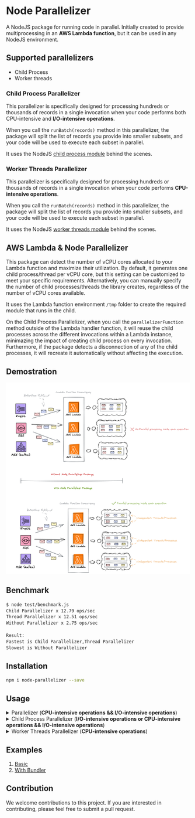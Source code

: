 # Node Parallelizer
A NodeJS package for running code in parallel. Initially created to provide multiprocessing in an **AWS Lambda function**, but it can be used in any NodeJS environment.

## Supported parallelizers
- Child Process
- Worker threads

### Child Process Parallelizer
This parallelizer is specifically designed for processing hundreds or thousands of records in a single invocation when your code performs both CPU-intensive and **I/O-intensive operations**.

When you call the `runBatch(records)` method in this parallelizer, the package will split the list of records you provide into smaller subsets, and your code will be used to execute each subset in parallel.

It uses the NodeJS [child process module](https://nodejs.org/api/child_process.html) behind the scenes.

### Worker Threads Parallelizer
This parallelizer is specifically designed for processing hundreds or thousands of records in a single invocation when your code performs **CPU-intensive operations**.

When you call the `runBatch(records)` method in this parallelizer, the package will split the list of records you provide into smaller subsets, and your code will be used to execute each subset in parallel.

It uses the NodeJS [worker threads module](https://nodejs.org/api/worker_threads.html) behind the scenes.

## AWS Lambda & Node Parallelizer
This package can detect the number of vCPU cores allocated to your Lambda function and maximize their utilization. By default, it generates one child process/thread per vCPU core, but this setting can be customized to meet your specific requirements. Alternatively, you can manually specify the number of child processes/threads the library creates, regardless of the number of vCPU cores available.

It uses the Lambda function environment `/tmp` folder to create the required module that runs in the child.

On the Child Process Parallelizer, when you call the `parallelizerFunction` method outside of the Lambda handler function, it will reuse the child processes across the different invocations within a Lambda instance, minimazing the impact of creating child process on every invocation. Furthermore, if the package detects a disconnection of any of the child processes, it will recreate it automatically without affecting the execution.

## Demostration
![Alt text describing the image](./images/node-parallelizer-package.png)

## Benchmark
```bash
$ node test/benchmark.js
Child Parallelizer x 12.79 ops/sec
Thread Parallelizer x 12.51 ops/sec
Without Parallelizer x 2.75 ops/sec

Result: 
Fastest is Child Parallelizer,Thread Parallelizer
Slowest is Without Parallelizer
```
## Installation
```bash
npm i node-parallelizer --save
```
## Usage
<details>
  <summary>Parallelizer (<b>CPU-intensive operations && I/O-intensive operations</b>)</summary>

  #### Class instantiation
`Parallelizer({ type = 'child-process', tmpPath = '/tmp', maxParallelization = false, parallelizationPerCPU = 1, debug = false })`

**Parameters**
- `type` (String) (Default value: 'child-process') (Options: 'child-process' | 'worker-threads'): The parallelizer type to be used.
- `tmpPath` (String) (Default value: '/tmp'): The path where the module that runs in the thread will be created.
- `maxParallelization` (Number|false) (Default value: false): The maximum number of processes/threads that will be created. If false, it is based on the CPU cores available.
- `parallelizationPerCPU` (Number) (Default value: 1): If the `maxParallelization` is set to `false`, this parameter defines the amount of processes/threads per CPU.
- `debug` (Boolean) (Default value: false): Enables the internal logs for debuggin purposes.
#### Main methods
`parallelizerFunction({ filePath, processBatchFunctionName })`

**Parameters**
- `filePath` (String): The absolute path to the file that contains the function that will be executed in parallel.
- `processBatchFunctionName` (String): The name of the function that will be executed in parallel.

`runBatch(batch)`

**Parameters**
- `batch` (Array): The records you want to process in parallel.

**Returns** (Array): The thread's responses.
#### Using worker threads parallizer in AWS Lambda.
In this example, the repository structure looks like this
```
src/
  handler.js
  parallel.js
serverless.yml
package.json
```

The below snippet represents your Lambda handler
```javascript
// handler.js

const { Parallelizer, PARALLELIZER_CHILD, PARALLELIZER_THREADS } = require("node-parallelizer");

// Creates a new parallelizer instance.
const parallelizer = new Parallelizer();
// Creates child processes based on your code.
parallelizer.parallelizerFunction({ type: PARALLELIZER_CHILD, filePath: "/var/task/src/parallel.js", processBatchFunctionName: 'batchProcessor' });

module.exports.handler = async(event) => {
  // Run batch in parallel
  const responses = await parallelizer.runBatch(event.Records);
  
  console.log(responses);
};

```
> Make sure to provide the filePath parameter as an absolute path. In this example, we've included '/var/task/' prefix in the path because Lambda deploys your code within that folder.

The below snippet represents the code you want to run in parallel
```javascript
// parallel.js

const batchProcessor = ({ batch }) => {
  
  //
  // HERE YOUR CODE
  //

  return { success: true, count: batch.length }
}


module.exports = { batchProcessor }

```
> Verify that the input signature of your function (in this case, batchProcessor) includes batch as a parameter, as it contains the subset of records that a child process will handle.
  
</details>
<details>
  <summary>Child Process Parallelizer (<b>I/O-intensive operations or CPU-intensive operations && I/O-intensive operations</b>)</summary>

  #### Class instantiation
`ChildProcess({ tmpPath = '/tmp', maxParallelization = false, parallelizationPerCPU = 1, debug = false })`

**Parameters**
- `tmpPath` (String) (Default value: '/tmp'): The path where the module that runs in the child will be created.
- `maxParallelization` (Number|false) (Default value: false): The maximum number of child processes that will be created. If false, it is based on the CPU cores available.
- `parallelizationPerCPU` (Number) (Default value: 1): If the `maxParallelization` is set to `false`, this parameter defines the amount of processes per CPU.
- `debug` (Boolean) (Default value: false): Enables the internal logs for debuggin purposes.
#### Main methods
`parallelizerFunction({ filePath, processBatchFunctionName })`

**Parameters**
- `filePath` (String): The absolute path to the file that contains the function that will be executed in parallel.
- `processBatchFunctionName` (String): The name of the function that will be executed in parallel.

`runBatch(batch)`

**Parameters**
- `batch` (Array): The records you want to process in parallel.

**Returns** (Array): The child processes' responses.
#### Using child process parallizer in AWS Lambda.
In this example, the repository structure looks like this
```
src/
  handler.js
  parallel.js
serverless.yml
package.json
```

The below snippet represents your Lambda handler
```javascript
// handler.js

const { ChildProcess } = require("node-parallelizer");

// Creates a new child process instance.
const childProcess = new ChildProcess();
// Creates child processes based on your code.
childProcess.parallelizerFunction({ filePath: "/var/task/src/parallel.js", processBatchFunctionName: 'batchProcessor' });

module.exports.handler = async(event) => {
  // Run batch in parallel
  const responses = await childProcess.runBatch(event.Records);
  
  console.log(responses);
};

```
> Make sure to provide the filePath parameter as an absolute path. In this example, we've included '/var/task/' prefix in the path because Lambda deploys your code within that folder.

The below snippet represents the code you want to run in parallel
```javascript
// parallel.js

const batchProcessor = ({ batch }) => {
  
  //
  // HERE YOUR CODE
  //

  return { success: true, count: batch.length }
}


module.exports = { batchProcessor }

```
> Verify that the input signature of your function (in this case, batchProcessor) includes batch as a parameter, as it contains the subset of records that a child process will handle.
  
</details>
<details>
  <summary>Worker Threads Parallelizer (<b>CPU-intensive operations</b>)</summary>

  #### Class instantiation
`WorkerThreads({ tmpPath = '/tmp', maxParallelization = false, parallelizationPerCPU = 1, debug = false })`

**Parameters**
- `tmpPath` (String) (Default value: '/tmp'): The path where the module that runs in the thread will be created.
- `maxParallelization` (Number|false) (Default value: false): The maximum number of threads that will be created. If false, it is based on the CPU cores available.
- `parallelizationPerCPU` (Number) (Default value: 1): If the `maxParallelization` is set to `false`, this parameter defines the amount of threads per CPU.
- `debug` (Boolean) (Default value: false): Enables the internal logs for debuggin purposes.
#### Main methods
`parallelizerFunction({ filePath, processBatchFunctionName })`

**Parameters**
- `filePath` (String): The absolute path to the file that contains the function that will be executed in parallel.
- `processBatchFunctionName` (String): The name of the function that will be executed in parallel.

`runBatch(batch)`

**Parameters**
- `batch` (Array): The records you want to process in parallel.

**Returns** (Array): The thread's responses.
#### Using worker threads parallizer in AWS Lambda.
In this example, the repository structure looks like this
```
src/
  handler.js
  parallel.js
serverless.yml
package.json
```

The below snippet represents your Lambda handler
```javascript
// handler.js

const { WorkerThreads } = require("node-parallelizer");

// Creates a new child process instance.
const threads = new WorkerThreads();
// Creates child processes based on your code.
threads.parallelizerFunction({ filePath: "/var/task/src/parallel.js", processBatchFunctionName: 'batchProcessor' });

module.exports.handler = async(event) => {
  // Run batch in parallel
  const responses = await threads.runBatch(event.Records);
  
  console.log(responses);
};

```
> Make sure to provide the filePath parameter as an absolute path. In this example, we've included '/var/task/' prefix in the path because Lambda deploys your code within that folder.

The below snippet represents the code you want to run in parallel
```javascript
// parallel.js

const batchProcessor = ({ batch }) => {
  
  //
  // HERE YOUR CODE
  //

  return { success: true, count: batch.length }
}


module.exports = { batchProcessor }

```
> Verify that the input signature of your function (in this case, batchProcessor) includes batch as a parameter, as it contains the subset of records that a child process will handle.
  
</details>

## Examples

1. [Basic](https://github.com/Edujugon/node-parallelizer/tree/main/examples/basic)
2. [With Bundler](https://github.com/Edujugon/node-parallelizer/tree/main/examples/with-bundler/README.md)

## Contribution
We welcome contributions to this project. If you are interested in contributing, please feel free to submit a pull request.
